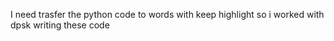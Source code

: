 I need trasfer the python code to words with keep highlight
so i worked with dpsk writing these code
